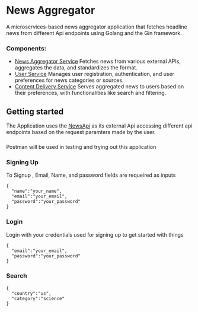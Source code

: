 # News Aggregator
 A microservices-based news aggregator application that fetches headline news from different Api endpoints
using Golang and the Gin framework. 

### Components:
- [News Aggregator Service]() Fetches news from various external APIs, aggregates the data, and standardizes the format.
- [User Service]() Manages user registration, authentication, and user preferences for news categories or sources.
- [Content Delivery Service]() Serves aggregated news to users based on their preferences, with functionalities like search and filtering. 


## Getting started
  The Application uses the [NewsApi](https://newsapi.org/) as its external Api accessing different api endpoints based on the request paramters made by the user. 
 ###
 Postman will be used in testing and trying out this application

### Signing Up 
   To Signup , Email, Name, and password fields are requeired as inputs
  ```
  {
    "name":"your_name",
    "email":"your_email",
    "password":"your_password"
 }
```
### Login 
 Login with your credentials used for signing up to get started with things
  ```
 {
    "email":"your_email",
    "password":"your_password"
 }
```
###  Search  
  ```
  {
    "country":"us",
    "category":"science"
 }
  ```
